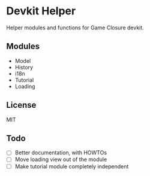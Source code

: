 # Devkit Helper

Helper modules and functions for Game Closure devkit.

## Modules
* Model
* History
* i18n
* Tutorial
* Loading

## License
MIT

## Todo
- [ ] Better documentation, with HOWTOs
- [ ] Move loading view out of the module
- [ ] Make tutorial module completely independent

